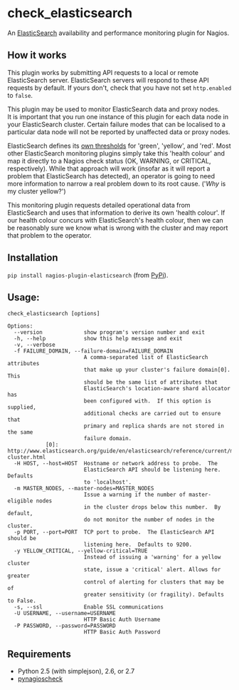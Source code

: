 check_elasticsearch
===================

An [ElasticSearch] availability and performance monitoring plugin for 
Nagios.

[ElasticSearch]: http://www.elasticsearch.org/


How it works
------------

This plugin works by submitting API requests to a local or remote 
ElasticSearch server.  ElasticSearch servers will respond to these API 
requests by default.  If yours don't, check that you have not set 
`http.enabled` to `false`.

This plugin may be used to monitor ElasticSearch data and proxy nodes.  
It is important that you run one instance of this plugin for each data 
node in your ElasticSearch cluster.  Certain failure modes that can be 
localised to a particular data node will not be reported by unaffected 
data or proxy nodes.

ElasticSearch defines its [own thresholds][cluster-health] for 'green', 
'yellow', and 'red'.  Most other ElasticSearch monitoring plugins simply 
take this 'health colour' and map it directly to a Nagios check status 
(OK, WARNING, or CRITICAL, respectively).  While that approach will work 
(insofar as it will report a problem that ElasticSearch has detected), 
an operator is going to need more information to narrow a real problem 
down to its root cause.  ('*Why* is my cluster yellow?')

This monitoring plugin requests detailed operational data from 
ElasticSearch and uses that information to derive its own 'health 
colour'.  If our health colour concurs with ElasticSearch's health 
colour, then we can be reasonably sure we know what is wrong with the 
cluster and may report that problem to the operator.

[cluster-health]: http://www.elasticsearch.org/guide/reference/api/admin-cluster-health.html

Installation
------------

`pip install nagios-plugin-elasticsearch` (from
[PyPi](https://pypi.python.org/pypi/nagios-plugin-elasticsearch/1.0.0)).

Usage:
-----
```
check_elasticsearch [options]

Options:
  --version             show program's version number and exit
  -h, --help            show this help message and exit
  -v, --verbose
  -f FAILURE_DOMAIN, --failure-domain=FAILURE_DOMAIN
                        A comma-separated list of ElasticSearch attributes
                        that make up your cluster's failure domain[0].  This
                        should be the same list of attributes that
                        ElasticSearch's location-aware shard allocator has
                        been configured with.  If this option is supplied,
                        additional checks are carried out to ensure that
                        primary and replica shards are not stored in the same
                        failure domain.
			[0]: http://www.elasticsearch.org/guide/en/elasticsearch/reference/current/modules-cluster.html
  -H HOST, --host=HOST  Hostname or network address to probe.  The
                        ElasticSearch API should be listening here.  Defaults
                        to 'localhost'.
  -m MASTER_NODES, --master-nodes=MASTER_NODES
                        Issue a warning if the number of master-eligible nodes
                        in the cluster drops below this number.  By default,
                        do not monitor the number of nodes in the cluster.
  -p PORT, --port=PORT  TCP port to probe.  The ElasticSearch API should be
                        listening here.  Defaults to 9200.
  -y YELLOW_CRITICAL, --yellow-critical=TRUE
                        Instead of issuing a 'warning' for a yellow cluster
                        state, issue a 'critical' alert. Allows for greater
                        control of alerting for clusters that may be of 
                        greater sensitivity (or fragility). Defaults to False.
  -s, --ssl             Enable SSL communications
  -U USERNAME, --username=USERNAME
                        HTTP Basic Auth Username
  -P PASSWORD, --password=PASSWORD
                        HTTP Basic Auth Password

```

Requirements
------------

- Python 2.5 (with simplejson), 2.6, or 2.7
- [pynagioscheck][]

[pynagioscheck]: https://github.com/PeerJ/pynagioscheck
